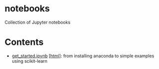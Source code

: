 # notebooks
Collection of Jupyter notebooks

# Contents
- [get_started.ipynb](https://raw.githubusercontent.com/afeborgeaud/notebooks/main/get_started.ipynb) <a href="https://raw.githubusercontent.com/afeborgeaud/notebooks/main/html/get_started.html">[html]</a>: from installing anaconda to simple examples using scikit-learn
